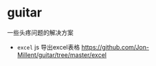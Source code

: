 # guitar
一些头疼问题的解决方案

* `excel` js 导出excel表格 https://github.com/Jon-Millent/guitar/tree/master/excel
